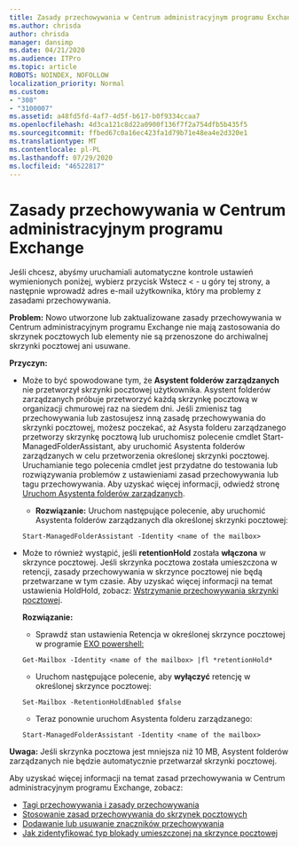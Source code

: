 ```yaml
---
title: Zasady przechowywania w Centrum administracyjnym programu Exchange nie działają
ms.author: chrisda
author: chrisda
manager: dansimp
ms.date: 04/21/2020
ms.audience: ITPro
ms.topic: article
ROBOTS: NOINDEX, NOFOLLOW
localization_priority: Normal
ms.custom:
- "308"
- "3100007"
ms.assetid: a48fd5fd-4af7-4d5f-b617-b0f9334ccaa7
ms.openlocfilehash: 4d3ca121c8d22a0900f136f7f2a754dfb5b435f5
ms.sourcegitcommit: ffbed67c0a16ec423fa1d79b71e48ea4e2d320e1
ms.translationtype: MT
ms.contentlocale: pl-PL
ms.lasthandoff: 07/29/2020
ms.locfileid: "46522817"
---
```

# <a name="retention-policies-in-exchange-admin-center"></a>Zasady przechowywania w Centrum administracyjnym programu Exchange

Jeśli chcesz, abyśmy uruchamiali automatyczne kontrole ustawień wymienionych poniżej, wybierz przycisk Wstecz < - u góry tej strony, a następnie wprowadź adres e-mail użytkownika, który ma problemy z zasadami przechowywania.

 **Problem:** Nowo utworzone lub zaktualizowane zasady przechowywania w Centrum administracyjnym programu Exchange nie mają zastosowania do skrzynek pocztowych lub elementy nie są przenoszone do archiwalnej skrzynki pocztowej ani usuwane. 
  
 **Przyczyn:**
  
- Może to być spowodowane tym, że **Asystent folderów zarządzanych** nie przetworzył skrzynki pocztowej użytkownika. Asystent folderów zarządzanych próbuje przetworzyć każdą skrzynkę pocztową w organizacji chmurowej raz na siedem dni. Jeśli zmienisz tag przechowywania lub zastosujesz inną zasadę przechowywania do skrzynki pocztowej, możesz poczekać, aż Asysta folderu zarządzanego przetworzy skrzynkę pocztową lub uruchomisz polecenie cmdlet Start-ManagedFolderAssistant, aby uruchomić Asystenta folderów zarządzanych w celu przetworzenia określonej skrzynki pocztowej. Uruchamianie tego polecenia cmdlet jest przydatne do testowania lub rozwiązywania problemów z ustawieniami zasad przechowywania lub tagu przechowywania. Aby uzyskać więcej informacji, odwiedź stronę [Uruchom Asystenta folderów zarządzanych](https://msdn.microsoft.com/library/gg271153%28v=exchsrvcs.149%29.aspx#managedfolderassist).
    
  - **Rozwiązanie:** Uruchom następujące polecenie, aby uruchomić Asystenta folderów zarządzanych dla określonej skrzynki pocztowej:
    
  ```
  Start-ManagedFolderAssistant -Identity <name of the mailbox>
  ```

- Może to również wystąpić, jeśli **retentionHold** została **włączona** w skrzynce pocztowej. Jeśli skrzynka pocztowa została umieszczona w retencji, zasady przechowywania w skrzynce pocztowej nie będą przetwarzane w tym czasie. Aby uzyskać więcej informacji na temat ustawienia HoldHold, zobacz: [Wstrzymanie przechowywania skrzynki pocztowej](https://docs.microsoft.com/exchange/security-and-compliance/messaging-records-management/mailbox-retention-hold).
    
    **Rozwiązanie:**
    
  - Sprawdź stan ustawienia Retencja w określonej skrzynce pocztowej w programie [EXO powershell:](https://docs.microsoft.com/powershell/exchange/exchange-online/connect-to-exchange-online-powershell/connect-to-exchange-online-powershell?view=exchange-ps)
    
  ```
  Get-Mailbox -Identity <name of the mailbox> |fl *retentionHold*
  ```

  - Uruchom następujące polecenie, aby **wyłączyć** retencję w określonej skrzynce pocztowej:
    
  ```
  Set-Mailbox -RetentionHoldEnabled $false
  ```

  - Teraz ponownie uruchom Asystenta folderu zarządzanego:
    
  ```
  Start-ManagedFolderAssistant -Identity <name of the mailbox>
  ```

 **Uwaga:** Jeśli skrzynka pocztowa jest mniejsza niż 10 MB, Asystent folderów zarządzanych nie będzie automatycznie przetwarzał skrzynki pocztowej.
 
Aby uzyskać więcej informacji na temat zasad przechowywania w Centrum administracyjnym programu Exchange, zobacz:
- [Tagi przechowywania i zasady przechowywania](https://docs.microsoft.com/exchange/security-and-compliance/messaging-records-management/retention-tags-and-policies)
- [Stosowanie zasad przechowywania do skrzynek pocztowych](https://docs.microsoft.com/exchange/security-and-compliance/messaging-records-management/apply-retention-policy)
- [Dodawanie lub usuwanie znaczników przechowywania](https://docs.microsoft.com/exchange/security-and-compliance/messaging-records-management/add-or-remove-retention-tags)
- [Jak zidentyfikować typ blokady umieszczonej na skrzynce pocztowej](https://docs.microsoft.com/microsoft-365/compliance/identify-a-hold-on-an-exchange-online-mailbox)
